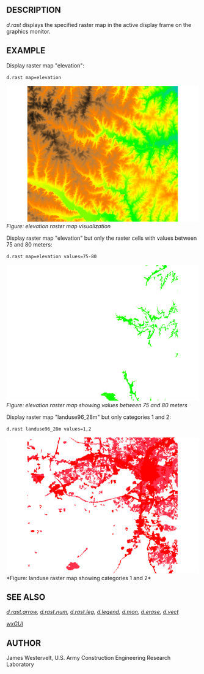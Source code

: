 ## DESCRIPTION

*d.rast* displays the specified raster map in the active display frame
on the graphics monitor.

## EXAMPLE

Display raster map "elevation":

```sh
d.rast map=elevation
```

<img src="d_rast_elevation.png" data-border="0"
alt="d.rast elevation" />  
*Figure: elevation raster map visualization*

Display raster map "elevation" but only the raster cells with values
between 75 and 80 meters:

```sh
d.rast map=elevation values=75-80
```

<img src="d_rast_elevation_values.png" data-border="0"
alt="d.rast elevation with values" />  
*Figure: elevation raster map showing values between 75 and 80 meters*

Display raster map "landuse96_28m" but only categories 1 and 2:

```sh
d.rast landuse96_28m values=1,2
```

<img src="d_rast_landuse.png" data-border="0" alt="d.rast landuse" />  
*Figure: landuse raster map showing categories 1 and 2*

## SEE ALSO

*[d.rast.arrow](d.rast.arrow.md), [d.rast.num](d.rast.num.md),
[d.rast.leg](d.rast.leg.md), [d.legend](d.legend.md), [d.mon](d.mon.md),
[d.erase](d.erase.md), [d.vect](d.vect.md)*

*[wxGUI](wxGUI.md)*

## AUTHOR

James Westervelt, U.S. Army Construction Engineering Research Laboratory
